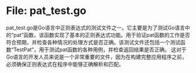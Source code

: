 # File: pat_test.go

pat_test.go是Go语言中正则表达式的测试文件之一。它主要是为了测试Go语言中的“pat”函数，该函数实现了基本的正则表达式功能。用于验证pat函数的工作是否符合预期，并检查各种情况的处理方式是否正确。该测试文件还包括一个测试函数“TestPat”，用于测试pat函数的各种用例，并检查返回结果是否正确。 这对于Go语言的开发人员来说是一个非常重要的文件，因为在构建完整应用程序之前，必须确保正则表达式在程序中能够正确解析和匹配。

